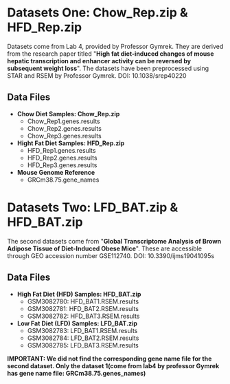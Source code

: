 # Datasets One: Chow_Rep.zip & HFD_Rep.zip
Datasets come from Lab 4, provided by Professor Gymrek. They are derived from the research paper titled "**High fat diet-induced changes of mouse hepatic transcription and enhancer activity can be reversed by subsequent weight loss**". The datasets have been preprocessed using STAR and RSEM by Professor Gymrek. DOI: 10.1038/srep40220

## Data Files
- **Chow Diet Samples: Chow_Rep.zip**
  * Chow_Rep1.genes.results
  * Chow_Rep2.genes.results
  * Chow_Rep3.genes.results
- **Hight Fat Diet Samples: HFD_Rep.zip**
  * HFD_Rep1.genes.results
  * HFD_Rep2.genes.results
  * HFD_Rep3.genes.results
- **Mouse Genome Reference**
  * GRCm38.75.gene_names

# Datasets Two: LFD_BAT.zip & HFD_BAT.zip
The second datasets come from "**Global Transcriptome Analysis of Brown Adipose Tissue of Diet-Induced Obese Mice**". These are accessible through GEO accession number GSE112740. DOI: 10.3390/ijms19041095s

## Data Files
- **High Fat Diet (HFD) Samples: HFD_BAT.zip**
  * GSM3082780: HFD_BAT1.RSEM.results
  * GSM3082781: HFD_BAT2.RSEM.results
  * GSM3082782: HFD_BAT3.RSEM.results
- **Low Fat Diet (LFD) Samples: LFD_BAT.zip**
  * GSM3082783: LFD_BAT1.RSEM.results
  * GSM3082784: LFD_BAT2.RSEM.results
  * GSM3082785: LFD_BAT3.RSEM.results
    
**IMPORTANT: We did not find the corresponding gene name file for the second dataset. Only the dataset 1(come from lab4 by professor Gymrek has gene name file: GRCm38.75.genes_names)**
